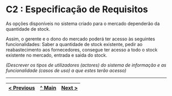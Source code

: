 # C2 : Especificação de Requisitos




As opções disponíveis no sistema criado para o mercado dependerão da quantidade de stock.

Assim, o gerente e o dono do mercado poderá ter acesso às seguintes funcionalidades: Saber a quantidade de stock existente, pedir ao reabastecimento aos fornecedores, consegue ter acesso a todo o stock existente no mercado, entrada e saida do stock.

_(Descrever os tipos de utilizadores (actores) do sistema de informação e as funcionalidade (casos de uso) a que estes terão acesso)_

---
[< Previous](rei01.md) | [^ Main](https://github.com/TCM21-SIBD03/reportSIBD) | [Next >](rei03.md)
:--- | :---: | ---: 
